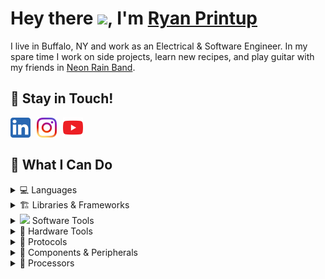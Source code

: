 # Hey there <img src="https://emojis.slackmojis.com/emojis/images/1531849430/4246/blob-sunglasses.gif?1531849430" width="30"/>, I'm [Ryan Printup](https://ryanprintup.com)

I live in Buffalo, NY and work as an Electrical & Software Engineer. In my spare time I work on side projects, learn new recipes, and play guitar with my friends in [Neon Rain Band](https://neonrainband.com).

## 💬 Stay in Touch!

<a href="https://www.linkedin.com/in/ryanprintup">
	<img align="left" src="./media/social-media/linkedin.png" alt="Connect with me on LinkedIn" width="32px" style="margin-right:10px"/>
</a>
<a href="https://www.instagram.com/ryanprintup">
	<img align="left" src="./media/social-media/instagram.png" alt="Follow me on Instagram" width="32px" style="margin-right:10px"/>
</a>
<a href="https://www.youtube.com/@ryanprintup">
	<img align="left" src="./media/social-media/youtube.png" alt="Subscribe to me on YouTube" width="32px" style="margin-right:10px"/>
</a>
<br/>
<br/>

## 🚀 What I Can Do
<details>
	<summary>💻 Languages</summary>
	<br/>
	<ul>
		<li>C</li>
		<li>C++</li>
		<li>Python</li>
		<li>C#</li>
		<li>HTML5</li>
		<li>CSS3</li>
	</ul>
</details>

<details>
	<summary>🏗️ Libraries & Frameworks</summary>
	<br/>
	<ul>
		<li>STM32 HAL</li>
		<li>Qualcomm ADK</li>
		<li>Google Protocol Buffers</li>
		<li>Bootstrap</li>
		<li>React.JS</li>
		<li>Jekyll</li>
	</ul>
</details>

<details>
	<summary><img src="https://github.com/FortAwesome/Font-Awesome/blob/6.x/svgs/solid/code.svg" width="24"> Software Tools</summary>
	<br/>
	<ul>
		<li>VSCode</li>
		<li>Visual Studio</li>
		<li>Windows OS</li>
		<li>Microsoft Office</li>
		<li>Linux OS (Ubuntu, Mint, CentOS)</li>
		<li>Trello</li>
		<li>Git</li>
		<li>GitHub</li>
		<li>BitBucket</li>
		<li>Jira</li>
		<li>Wireshark</li>
		<li>GitHub Actions</li>
		<li>GNU Make</li>
	</ul>
</details>

<details>
	<summary>🔨 Hardware Tools</summary>
	<br/>
	<ul>
		<li>SPICE</li>
		<li>Breadboards</li>
		<li>Function Generator</li>
		<li>Logic Analyzer</li>
		<li>Multimeter</li>
		<li>Oscilloscope</li>
		<li>Power Supply</li>
		<li>Protocol Analyzer</li>
		<li>Soldering Iron</li>
		<li>Debugger</li>
	</ul>
</details>

<details>
	<summary>📡 Protocols</summary>
	<br/>
	<ul>
		<li>Ethernet</li>
		<li>EtherCAT</li>
		<li>SPI</li>
		<li>QSPI</li>
		<li>I2C</li>
		<li>UART</li>
		<li>USART</li>
		<li>USB (HID, Hub, Audio)</li>
		<li>DFU</li>
	</ul>
</details>

<details>
	<summary>🔩 Components & Peripherals</summary>
	<br/>
	<ul>
		<li>GPIO</li>
		<li>ADC</li>
		<li>DAC</li>
		<li>DMA</li>
		<li>CRC</li>
		<li>NVIC</li>
		<li>USB (OTG, FS, HS, Device, Host)</li>
		<li>Timer</li>
		<li>PWM</li>
	</ul>
</details>

<details>
	<summary>🔩 Processors</summary>
	<br/>
	<table>
		<tr>
			<th>
                <img src="./media/processors/stmicroelectronics.svg" height="24">
            </th>
			<th>
                <img src="./media/processors/qualcomm.svg" height="24">
            </th>
			<th>
                <img src="./media/processors/cypress.svg" height="24">
            </th>
			<th>
                <img src="./media/processors/arduino.svg" height="24">
            </th>
			<th>
                <img src="./media/processors/raspberry-pi.svg" height="24">
            </th>
            <th>
                <img src="./media/processors/infineon.svg" height="24">
            </th>
		</tr>
		<tr>
			<td>STM32H7</td>
			<td>QCC3024</td>
			<td>PSoC 5LP</td>
			<td>UNO</td>
			<td>3 Model B+</td>
            <td>XMC4800</td>
		</tr>
		<tr>
			<td>STM32F3</td>
			<td>QCC3034</td>
			<td></td>
			<td>Mega</td>
			<td></td>
            <td>XMC4700</td>
		</tr>
		<tr>
			<td>STM32G4</td>
			<td></td>
			<td></td>
			<td></td>
			<td></td>
			<td></td>
		</tr>
		<tr>
			<td>STM32G0</td>
			<td></td>
            <td></td>
			<td></td>
			<td></td>
			<td></td>
		</tr>
	</table>
</details>
